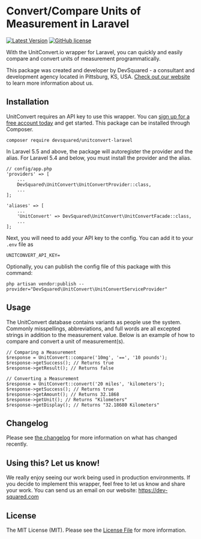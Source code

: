 # Convert/Compare Units of Measurement in Laravel

[![Latest Version](https://img.shields.io/github/release/Dev-Squared/unitconvert-laravel.svg)](https://github.com/Dev-Squared/unitconvert-laravel/releases)
[![GitHub license](https://img.shields.io/github/license/Dev-Squared/unitconvert-laravel.svg)](https://github.com/Dev-Squared/unitconvert-laravel/blob/master/LICENSE.md)


With the UnitConvert.io wrapper for Laravel, you can quickly and easily compare and convert units of measurement programmatically.

This package was created and developer by DevSquared - a consultant and development agency located in Pittsburg, KS, USA. [Check out our website](https://dev-squared.com/) to learn more information about us.

## Installation
UnitConvert requires an API key to use this wrapper. You can [sign up for a free account today](https://unitconvert.io) and get started.
This package can be installed through Composer.

`composer require devsquared/unitconvert-laravel`

In Laravel 5.5 and above, the package will autoregister the provider and the alias. For Laravel 5.4 and below, you must install the provider and the alias.

```
// config/app.php
'providers' => [
    ...
    DevSquared\UnitConvert\UnitConvertProvider::class,
    ...
];

'aliases' => [
    ...
    'UnitConvert' => DevSquared\UnitConvert\UnitConvertFacade::class,
    ...
];
```
Next, you will need to add your API key to the config. You can add it to your `.env` file as 

`UNITCONVERT_API_KEY=`

Optionally, you can publish the config file of this package with this command:

`php artisan vendor:publish --provider="DevSquared\UnitConvert\UnitConvertServiceProvider"`

## Usage

The UnitConvert database contains variants as people use the system. Commonly misspellings, abbreviations, and full words are all excepted strings in addition to the measurement value.
Below is an example of how to compare and convert a unit of measurement(s).

```$xslt
// Comparing a Measurement
$response = UnitConvert::compare('10mg', '==', '10 pounds');
$response->getSuccess(); // Returns true
$response->getResult(); // Returns false

// Converting a Measurement
$response = UnitConvert::convert('20 miles', 'kilometers');
$response->getSuccess(); // Returns true
$response->getAmount(); // Returns 32.1868
$response->getUnit(); // Returns "Kilometers"
$response->getDisplay(); // Returns "32.18680 Kilometers"
```

## Changelog

Please see [the changelog]() for more information on what has changed recently.

## Using this? Let us know!

We really enjoy seeing our work being used in production environments. If you decide to implement this wrapper, feel free to let us know and share your work. You can send us an email on our website: https://dev-squared.com

## License

The MIT License (MIT). Please see the [License File](LICENSE.md) for more information.
